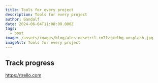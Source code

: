 ```yaml
---
title: Tools for every project
description: Tools for every project
author: Gandalf
date: 2024-06-04T11:08:00.000Z
tags:
  - post
image: /assets/images/blog/ales-nesetril-im7lzjxelhg-unsplash.jpg
imageAlt: Tools for every project
---
```

## Track progress[](https://trello.com)

<https://trello.com>
